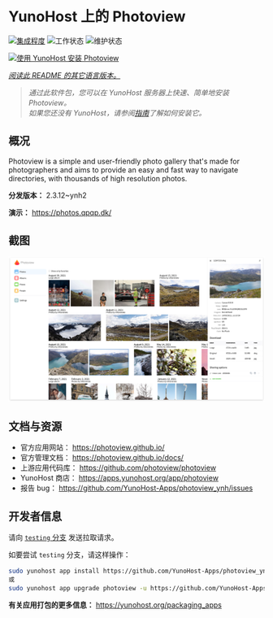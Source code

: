 <!--
注意：此 README 由 <https://github.com/YunoHost/apps/tree/master/tools/readme_generator> 自动生成
请勿手动编辑。
-->

# YunoHost 上的 Photoview

[![集成程度](https://dash.yunohost.org/integration/photoview.svg)](https://dash.yunohost.org/appci/app/photoview) ![工作状态](https://ci-apps.yunohost.org/ci/badges/photoview.status.svg) ![维护状态](https://ci-apps.yunohost.org/ci/badges/photoview.maintain.svg)

[![使用 YunoHost 安装 Photoview](https://install-app.yunohost.org/install-with-yunohost.svg)](https://install-app.yunohost.org/?app=photoview)

*[阅读此 README 的其它语言版本。](./ALL_README.md)*

> *通过此软件包，您可以在 YunoHost 服务器上快速、简单地安装 Photoview。*  
> *如果您还没有 YunoHost，请参阅[指南](https://yunohost.org/install)了解如何安装它。*

## 概况

Photoview is a simple and user-friendly photo gallery that's made for photographers and aims to provide an easy and fast way to navigate directories, with thousands of high resolution photos.


**分发版本：** 2.3.12~ynh2

**演示：** <https://photos.qpqp.dk/>

## 截图

![Photoview 的截图](./doc/screenshots/screenshot1.png)

## 文档与资源

- 官方应用网站： <https://photoview.github.io/>
- 官方管理文档： <https://photoview.github.io/docs/>
- 上游应用代码库： <https://github.com/photoview/photoview>
- YunoHost 商店： <https://apps.yunohost.org/app/photoview>
- 报告 bug： <https://github.com/YunoHost-Apps/photoview_ynh/issues>

## 开发者信息

请向 [`testing` 分支](https://github.com/YunoHost-Apps/photoview_ynh/tree/testing) 发送拉取请求。

如要尝试 `testing` 分支，请这样操作：

```bash
sudo yunohost app install https://github.com/YunoHost-Apps/photoview_ynh/tree/testing --debug
或
sudo yunohost app upgrade photoview -u https://github.com/YunoHost-Apps/photoview_ynh/tree/testing --debug
```

**有关应用打包的更多信息：** <https://yunohost.org/packaging_apps>
